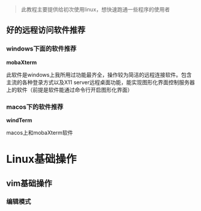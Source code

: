 

> 此教程主要提供给初次使用linux，想快速跑通一些程序的使用者

## 好的远程访问软件推荐

### windows下面的软件推荐

**mobaXterm** 

此软件是windows上我所用过功能最齐全，操作较为简洁的远程连接软件。包含主流的各种登录方式以及X11 server远程桌面功能，能实现图形化界面控制服务器上的软件（前提是软件能通过命令行开启图形化界面）
### macos下的软件推荐

**windTerm**

macos上和mobaXterm软件

# Linux基础操作

## vim基础操作

### 编辑模式



